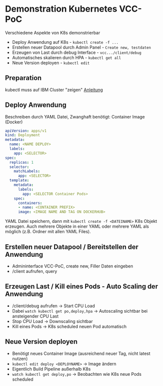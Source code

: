 # Demonstration Kubernetes VCC-PoC
Verschiedene Aspekte von K8s demonstrierbar
+ Deploy Anwendung auf K8s - ``kubectl create -f ...``
+ Erstellen neuer Datapool durch Admin Panel - ``Create new, testdaten``
+ Erzeugen von Last durch debug Interface - ``vcc.../client/debug``
+ Automatisches skalieren durch HPA - ``kubectl get all``
+ Neue Version deployen - ``kubectl edit``

## Preparation
kubectl muss auf IBM Cluster "zeigen"
[Anleitung](https://console.bluemix.net/containers-kubernetes/clusters/6396509dff814d1ebd8e6d08b346002c/access?region=ibm:yp:eu-de)

## Deploy Anwendung
Beschreiben durch YAML Datei, Zwanghaft benötigt: Container Image (Docker)
```YAML
apiVersion: apps/v1
kind: Deployment
metadata:
  name: <NAME DEPLOY>
  labels:
    app: <SELECTOR>
spec:
  replicas: 1
  selector:
    matchLabels:
      app: <SELECTOR>
  template:
    metadata:
      labels:
        app: <SELECTOR Container Pods>
    spec:
      containers:
      - name: <CONTAINER PREFIX>
      image: <IMAGE NAME AND TAG ON DOCKERHUB>
```
YAML Datei speichern, dann mit ``kubectl create -f <DATEINAME>`` K8s Objekt erzeugen. Auch mehrere Objekte in einer YAML oder mehrere YAML als <DATEINAME> möglich (z.B. Ordner mit allen YAML Files).
## Erstellen neuer Datapool / Bereitstellen der Anwendung
- Admininterface VCC-PoC, create new, Filler Daten eingeben
- /client aufrufen, query

## Erzeugen Last / Kill eines Pods - Auto Scaling der Anwendung
- /client/debug aufrufen -> Start CPU Load
- Dabei ```watch kubectl get po,deploy,hpa```
-> Autoscaling sichtbar bei ansteigender CPU Last
- Stop CPU Load -> Downscaling sichtbar
- Kill eines Pods -> K8s scheduled neuen Pod automatisch

## Neue Version deployen
- Benötigt neues Container Image (ausreichend neuer Tag, nicht latest nutzen)
- ``kubectl edit deploy <DEPLOYNAME>`` -> Image ändern
- Eigentlich Build Pipeline außerhalb K8s
- ``watch kubectl get deploy,po`` -> Beobachten wie K8s neue Pods scheduled
